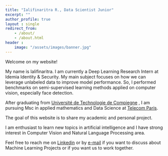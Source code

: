 ```yaml
---
title: "Ialifinaritra R., Data Scientist Junior"
excerpt: ""
author_profile: true
layout : single
redirect_from:
    - /about/
    - /about.html
header :
    image: "/assets/images/banner.jpg"
---
```


Welcome on my website! 


My name is Ialifinaritra. I am currently a Deep Learning Research Intern at Idemia Identity & Security. My main subject focuses on how we can leverage unlabeled data to improve model performance. So, I performed benchmarks on semi-supervised learning methods applied on computer vision, especially face detection. 

After graduating from [Université de Technologie de Compiegne](https://www.utc.fr/en/courses-and-training/the-utc-engineering-diploma.html) , I am pursuing Msc in applied mathematics and Data Science at [Telecom Paris](https://www.telecom-paris.fr/en/home).

The goal of this website is to share my academic and personal project. 

I am enthusiast to learn new topics in artificial intelligence and I have strong interest in Computer Vision and Natural Language Processing area. 

Feel free to reach me on [Linkedin](https://www.linkedin.com/in/ialifinaritra-rakotoniaina-bb3970106/) or by [e-mail](ialifinaritra@gmail.com) if you want to discuss about Machine Learning Projects or if you want us to work together.
